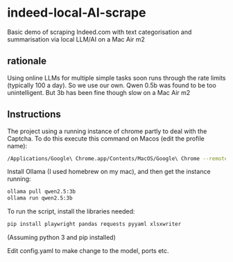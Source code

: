 # indeed-local-AI-scrape
Basic demo of scraping Indeed.com with text categorisation and summarisation via local LLM/AI on a Mac Air m2

## rationale

Using online LLMs for multiple simple tasks soon runs through the rate limits (typically 100 a day). So we use our own. Qwen 0.5b was found to be too unintelligent. But 3b has been fine though slow on a Mac Air m2

## Instructions

The project using a running instance of chrome partly to deal with the Captcha. To do this execute this command on Macos (edit the profile name):

```bash
/Applications/Google\ Chrome.app/Contents/MacOS/Google\ Chrome --remote-debugging-port=9222 --args --profile-directory="<profilenamehere>"
```

Install Ollama (I used homebrew on my mac), and then get the instance running:

```bash
ollama pull qwen2.5:3b
ollama run qwen2.5:3b
```

To run the script, install the libraries needed:

```bash
pip install playwright pandas requests pyyaml xlsxwriter
```

(Assuming python 3 and pip installed)

Edit config.yaml to make change to the model, ports etc.

